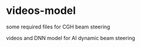 # videos-model
some required files for CGH beam steering

videos and DNN model for AI dynamic beam steering
